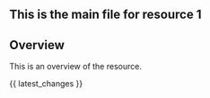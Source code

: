 ## This is the main file for resource 1

## Overview
This is an overview of the resource.

{{ latest_changes }}
